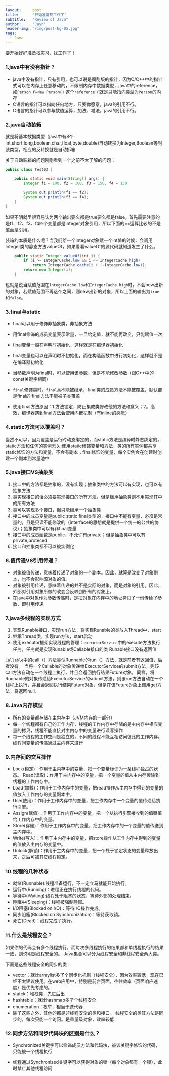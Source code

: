 ```yaml
---
layout:     post
title:      "开始准备找工作了"
subtitle:   "Review of Java"
author:     "Jayn"
header-img: "/img/post-bg-05.jpg"
tags:
  - Java
---
```


要开始好好准备找实习，找工作了！

### 1.java中有没有指针？
* java中没有指针，只有引用，也可以说是阉割版的指针，因为C/C++中的指针式可以在内存上任意移动的，不限制内存中数据类型，java中的reference，如`Person P=New Person()`
这个`reference P`就是只能指向类型为`Person`的内存
* C语言的指针可以指向任何地方，只要你愿意，java的引用不行。
* C语言的指针可以参与数值运算，加法、减法，java的引用不行。


### 2.java自动装箱
就是将基本数据类型（java中有8个int,short,long,boolean,char,float,byte,double)自动转换为Integer,Boolean等封装类型，相应的反转换就是自动拆箱

关于自动装箱的问题刚刚看到一个之前不太了解的问题：

```java
public class Test03 {

    public static void main(String[] args) {
        Integer f1 = 100, f2 = 100, f3 = 150, f4 = 150;

        System.out.println(f1 == f2);
        System.out.println(f3 == f4);
    }
}
```

如果不明就里很容易认为两个输出要么都是true要么都是false。首先需要注意的是f1、f2、f3、f4四个变量都是Integer对象引用，所以下面的==运算比较的不是值而是引用。

装箱的本质是什么呢？当我们给一个Integer对象赋一个int值的时候，会调用Integer类的静态方法valueOf，如果看看valueOf的源代码就知道发生了什么。

```java
    public static Integer valueOf(int i) {
        if (i >= IntegerCache.low && i <= IntegerCache.high)
            return IntegerCache.cache[i + (-IntegerCache.low)];
        return new Integer(i);
    }
```

也就是说当赋值范围在`IntegerCache.low`和`IntegerCache.high`时，不会new出新的对象，若赋值范围不再这个之间，则new出新的对象，所以上面的输出为`true`和`false`。


### 3.final与static
* final可以用于修饰非抽象类，非抽象方法

* 用final修饰的成员变量表示常量，一旦给定值，就不能再改变，只能赋值一次
* final变量一般在声明时初始化，这样就是在编译器初始化
* final变量也可以在声明时不初始化，而在构造函数中进行初始化，这样就不是在编译器初始化
* 当参数声明为final时，可以使用该参数，但是不能修改参数（跟C++中的const关键字相同）
* `final`修饰类时，`final类`不能被继承，final类的成员方法不能被覆盖，默认都是final的
final方法不能被子类覆盖
* 使用final方法原因：1.方法锁定，防止集成类修改他的方法和意义；2。高效，编译器遇到final方法会使用内嵌机制（有inline的感觉）

### 4.static方法可以覆盖吗？
当然不可以，因为覆盖是运行时动态绑定的，而static方法是编译时静态绑定的，static方法和任何的实例无关;使用static修饰变量和方法，类的所有实例都共享static修饰的方法和变量，不会有副本；final修饰的变量，每个实例会在创建时创建一个副本到常量池中

### 5.java接口VS抽象类
1. 接口中的方法都是抽象的，没有实现；抽象类中的方法可以有实现，也可以有抽象方法
2. 类实现接口的话必须要实现接口的所有方法，但是继承抽象类则不用实现其中的所有方法
3. 类可以实现多个接口，但只能继承一个抽象类
4. 接口中的成员变量是public static final类型的，接口中不能有变量，必须是常量的，且是只读不能修改的（interface的思想就是提供一个统一的公共的协议）；抽象类中可以有非final变量
5. 接口中的成员函数是public，不允许有private；但是抽象类中可以有private,proteced
6. 接口和抽象类都不可以被实例化

### 6.值传递VS引用传递？

* 对象被值传递，意味着传递了对象的一个副本。因此，就算是改变了对象副本，也不会影响源对象的值。
* 对象被引用传递，意味着传递的并不是实际的对象，而是对象的引用。因此，外部对引用对象所做的改变会反映到所有的对象上。
* 在java中对象作为参数传递时，是把对象在内存中的地址拷贝了一份传给了参数，即引用传递

### 7.java多线程的实现方式

1. 实现Runable接口，实现run方法，将实现Runable的类放入Thread中，start
2. 继承Thread类，实现run方法，start启动
3. 使用executor框架实现线程的管理：`executorService`中的execute方法执行任务，任务就是实现Runable或Callable接口的类
Runable接口没有返回值

`Callable`中的call（）方法类似Runnable的run（）方法，就是前者有返回值，后者没有。
当将一个Callable的对象传递给ExecutorService的submit方法，则该call方法自动在一个线程上执行，并且会返回执行结果Future对象。
同样，将Runnable的对象传递给ExecutorService的submit方法，则该run方法自动在一个线程上执行，并且会返回执行结果Future对象，但是在该Future对象上调用get方法，将返回null.


### 8.Java内存模型

* 所有的变量都存储在主内存中（JVM内存的一部分）
* 每一个线程都有自己的工作内存，线程的工作内存中存储的是主内存中相应变量的拷贝，线程不能直接对主内存中的变量进行读写操作
* 每一个线程的工作空间是独立的，不同的线程不能互相访问彼此的工作内存。线程间变量的传递通过主内存来进行

### 9.内存间的交互操作

* Lock(锁定)：作用于主内存中的变量，把一个变量标识为一条线程独占的状态。
Read(读取)：作用于主内存中的变量，把一个变量的值从主内存传输到线程的工作内存中。
* Load(加载)：作用于工作内存中的变量，把read操作从主内存中得到的变量的值放入工作内存的变量副本中。
* Use(使用)：作用于工作内存中的变量，把工作内存中一个变量的值传递给执行引擎。
* Assign(赋值)：作用于工作内存中的变量，把一个从执行引擎接收到的值赋值给工作内存中的变量。
* Store(存储)：作用于工作内存中的变量，把工作内存中的一个变量的值传送到主内存中。
* Write(写入)：作用于主内存中的变量，把store操作从工作内存中得到的变量的值放入主内存的变量中。
* Unlock(解锁)：作用于主内存中的变量，把一个处于锁定状态的变量释放出来，之后可被其它线程锁定。

### 10.线程的几种状态

* 就绪(Runnable):线程准备运行，不一定立马就能开始执行。
* 运行中(Running)：进程正在执行线程的代码。
* 等待中(Waiting):线程处于阻塞的状态，等待外部的处理结束。
* 睡眠中(Sleeping)：线程被强制睡眠。
* I/O阻塞(Blocked on I/O)：等待I/O操作完成。
* 同步阻塞(Blocked on Synchronization)：等待获取锁。
* 死亡(Dead)：线程完成了执行。
    
### 11.什么是线程安全？

如果你的代码会有多个线程执行，而每次多线程执行的结果都和单线程执行的结果一致，则说明是线程安全的。
Java集合可以分为线程安全和非线程安全两大类。

下面是这些线程安全的同步的类：

* vector：就比arraylist多了个同步化机制（线程安全），因为效率较低，现在已经不太建议使用。在web应用中，特别是前台页面，往往效率（页面响应速度）是优先考虑的。
* statck：堆栈类，先进后出
* hashtable：就比hashmap多了个线程安全
* enumeration：枚举，相当于迭代器
* 除了这些之外，其他的都是非线程安全的类和接口。
线程安全的类其方法是同步的，每次只能一个访问。是重量级对象，效率较低


### 12.同步方法和同步代码块的区别是什么？

* Synchronized关键字可以修饰成员方法和代码块，被该关键字修饰的代码，只能被一个线程执行

* 线程通过Synchronized关键字可以获得对象的锁（每个对象都有一个锁），此时禁止其他线程访问


